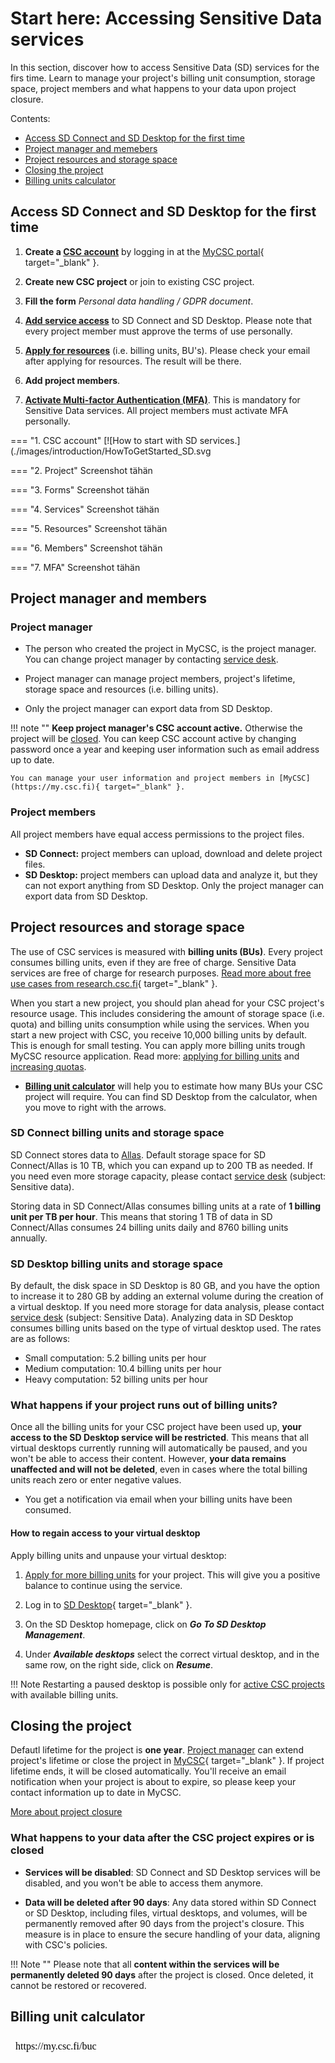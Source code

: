 # Start here: Accessing Sensitive Data services 
  
In this section, discover how to access Sensitive Data (SD) services for the firs time. Learn to manage your project's billing unit consumption, storage space, project members and what happens to your data upon project closure.

Contents:

 * [Access SD Connect and SD Desktop for the first time](#access-sd-connect-and-sd-desktop-for-the-first-time)
 * [Project manager and memebers](#project-manager-and-members)
 * [Project resources and storage space](#project-resources-and-storage-space)
 * [Closing the project](#closing-the-project)
 * [Billing units calculator](#billing-unit-calculator)

## Access SD Connect and SD Desktop for the first time

1. **Create a [CSC account](../../accounts/how-to-create-new-user-account.md)** by logging in at the [MyCSC portal](https://my.csc.fi){ target="_blank" }.

2. **Create new CSC project** or join to existing CSC project.

3. **Fill the form** *Personal data handling / GDPR document*. 

4. **[Add service access](../../accounts/how-to-add-service-access-for-project.md)**
to SD Connect and SD Desktop. Please note that every project member must approve the terms of use personally.

4. **[Apply for resources](../../accounts/how-to-apply-for-billing-units.md)** (i.e. billing units, BU's). Please check your email after applying for resources. The result will be there.

6. **Add project members**.

7. **[Activate Multi-factor Authentication (MFA)](../../accounts/mfa.md)**. This is mandatory for Sensitive Data services. All project members must activate MFA personally.

=== "1. CSC account"
    [![How to start with SD services.](./images/introduction/HowToGetStarted_SD.svg

=== "2. Project"
    Screenshot tähän

=== "3. Forms"
    Screenshot tähän

=== "4. Services"
    Screenshot tähän

=== "5. Resources"
    Screenshot tähän

=== "6. Members"
    Screenshot tähän

=== "7. MFA"
    Screenshot tähän


## Project manager and members

### Project manager

* The person who created the project in MyCSC, is the project manager. You can change project manager by contacting [service desk](../../support/contact.md).

* Project manager can manage project members, project's lifetime, storage space and resources (i.e. billing units).

* Only the project manager can export data from SD Desktop.

!!! note ""
    **Keep project manager's CSC account active.** Otherwise the project will be [closed](#closing-the-project). You can keep CSC account active by changing password once a year and keeping user information such as email address up to date.

    You can manage your user information and project members in [MyCSC](https://my.csc.fi){ target="_blank" }.

### Project members

All project members have equal access permissions to the project files.

* **SD Connect:** project members can upload, download and delete project files.
* **SD Desktop:** project members can upload data and analyze it, but they can not export anything from SD Desktop. Only the project manager can export data from SD Desktop.

## Project resources and storage space

The use of CSC services is measured with **billing units (BUs)**. Every project consumes billing units, even if they are free of charge. Sensitive Data services are free of charge for research purposes. [Read more about free use cases from research.csc.fi](https://research.csc.fi/free-of-charge-use-cases){ target="_blank" }.

When you start a new project, you should plan ahead for your CSC project's resource usage. This includes considering the amount of storage space (i.e. quota) and billing units consumption while using the services. When you start a new project with CSC, you receive 10,000 billing units by default. This is enough for small testing. You can apply more billing units trough MyCSC resource application. Read more: [applying for billing units](../../accounts/how-to-apply-for-billing-units.md) and [increasing quotas](../../accounts/how-to-increase-disk-quotas.md).

* **[Billing unit calculator](#billing-unit-calculator)** will help you to estimate how many BUs your CSC project will require. You can find SD Desktop from the calculator, when you move to right with the arrows.

### SD Connect billing units and storage space

SD Connect stores data to [Allas](../Allas/index.md). Default storage space for SD Connect/Allas is 10 TB, which you can expand up to 200 TB as needed. If you need even more storage capacity, please contact [service desk](../../support/contact.md) (subject: Sensitive data). 

Storing data in SD Connect/Allas consumes billing units at a rate of **1 billing unit per TB per hour**. This means that storing 1 TB of data in SD Connect/Allas consumes 24 billing units daily and 8760 billing units annually.

### SD Desktop billing units and storage space

By default, the disk space in SD Desktop is 80 GB, and you have the option to increase it to 280 GB by adding an external volume during the creation of a virtual desktop. If you need more storage for data analysis, please contact [service desk](../../support/contact.md) (subject: Sensitive Data).
Analyzing data in SD Desktop consumes billing units based on the type of virtual desktop used. The rates are as follows:

* Small computation: 5.2 billing units per hour
* Medium computation: 10.4 billing units per hour
* Heavy computation: 52 billing units per hour


### What happens if your project runs out of billing units?

Once all the billing units for your CSC project have been used up, **your access to the SD Desktop service will be restricted**. This means that all virtual desktops currently running will automatically be paused, and you won't be able to access their content. However, **your data remains unaffected and will not be deleted**, even in cases where the total billing units reach zero or enter negative values.

* You get a notification via email when your billing units have been consumed.
  
#### How to regain access to your virtual desktop

 Apply billing units and unpause your virtual desktop:

1. [Apply for more billing units](../../accounts/how-to-apply-for-billing-units.md) for your project. This will give you a positive balance to continue using the service.

1. Log in to [SD Desktop](https://sd-desktop.csc.fi){ target="_blank" }.

1. On the SD Desktop homepage, click on ***Go To SD Desktop Management***.

1. Under ***Available desktops*** select the correct virtual desktop, and in the same row, on the right side, click on ***Resume***.

!!! Note
    Restarting a paused desktop is possible only for [active CSC projects](../../accounts/how-to-manage-your-project.md) with available billing units.




## Closing the project

Defautl lifetime for the project is **one year**. [Project manager](#project-manager) can extend project's lifetime or close the project in [MyCSC](https://my.csc.fi){ target="_blank" }. If project lifetime ends, it will be closed automatically. You'll receive an email notification when your project is about to expire, so please keep your contact information up to date in MyCSC.

[More about project closure](../../accounts/how-to-manage-your-project.md#project-closure)

### What happens to your data after the CSC project expires or is closed

* **Services will be disabled**: SD Connect and SD Desktop services will be disabled, and you won't be able to access them anymore.

* **Data will be deleted after 90 days**: Any data stored within SD Connect or SD Desktop, including files, virtual desktops, and volumes, will be permanently removed after 90 days from the project's closure. This measure is in place to ensure the secure handling of your data, aligning with CSC's policies.

!!! Note ""
    Please note that all **content within the services will be permanently deleted 90 days** after the project is closed. Once deleted, it cannot be restored or recovered.


## Billing unit calculator

<iframe srcdoc="https://my.csc.fi/buc" style="width: 100%; height: 1300px; border: 0"></iframe>


